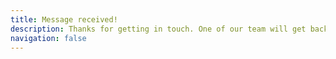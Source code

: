 ```yaml
---
title: Message received!
description: Thanks for getting in touch. One of our team will get back to you very shortly.
navigation: false
---
```



